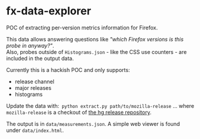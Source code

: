 # fx-data-explorer
POC of extracting per-version metrics information for Firefox.  

This data allows answering questions like *"which Firefox versions is this probe in anyway?"*.  
Also, probes outside of `Histograms.json` - like the CSS use counters - are included in the output data.

Currently this is a hackish POC and only supports:
* release channel
* major releases
* histograms

Update the data with:```
python extract.py path/to/mozilla-release```
... where `mozilla-release` is a checkout of [the hg release repository](https://hg.mozilla.org/releases/mozilla-release/).

The output is in `data/measurements.json`. A simple web viewer is found under `data/index.html`.

